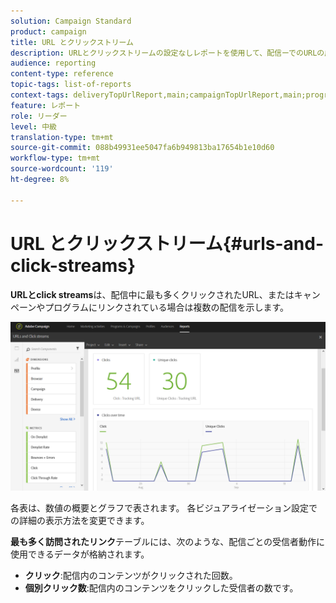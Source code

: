 ```yaml
---
solution: Campaign Standard
product: campaign
title: URL とクリックストリーム
description: URLとクリックストリームの設定なしレポートを使用して、配信ーでのURLの成功を確認します。
audience: reporting
content-type: reference
topic-tags: list-of-reports
context-tags: deliveryTopUrlReport,main;campaignTopUrlReport,main;programTopUrlReport,main
feature: レポート
role: リーダー
level: 中級
translation-type: tm+mt
source-git-commit: 088b49931ee5047fa6b949813ba17654b1e10d60
workflow-type: tm+mt
source-wordcount: '119'
ht-degree: 8%

---
```



# URL とクリックストリーム{#urls-and-click-streams}

**URLとclick streams**&#x200B;は、配信中に最も多くクリックされたURL、またはキャンペーンやプログラムにリンクされている場合は複数の配信を示します。

![](assets/delivery_reports_8.png)

各表は、数値の概要とグラフで表されます。 各ビジュアライゼーション設定での詳細の表示方法を変更できます。

**最も多く訪問されたリンク**&#x200B;テーブルには、次のような、配信ごとの受信者動作に使用できるデータが格納されます。

* **クリック**:配信内のコンテンツがクリックされた回数。
* **個別クリック数**:配信内のコンテンツをクリックした受信者の数です。

